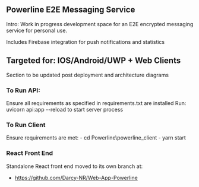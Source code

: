 ## Powerline E2E Messaging Service
Intro: Work in progress development space for an E2E encrypted messaging service for personal use. 

Includes Firebase integration for push notifications and statistics

## Targeted for: IOS/Android/UWP + Web Clients

Section to be updated post deployment and architecture diagrams

### To Run API:
Ensure all requirements as specified in requirements.txt are installed
Run: uvicorn api:app --reload to start server process

### To Run Client
Ensure requirements are met:
    - cd Powerline\powerline_client
    - yarn start

### React Front End
Standalone React front end moved to its own branch at:
- https://github.com/Darcy-NR/Web-App-Powerline
